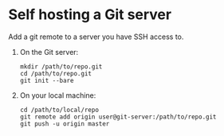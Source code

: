 # Self hosting a Git server

Add a git remote to a server you have SSH access to.

1. On the Git server:
   ```
   mkdir /path/to/repo.git
   cd /path/to/repo.git
   git init --bare
   ```

2. On your local machine:
   ```
   cd /path/to/local/repo
   git remote add origin user@git-server:/path/to/repo.git
   git push -u origin master
   ```
